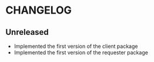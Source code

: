 # CHANGELOG

## Unreleased

- Implemented the first version of the client package
- Implemented the first version of the requester package
